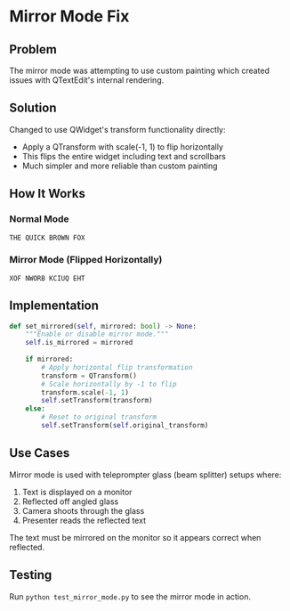 # Mirror Mode Fix

## Problem
The mirror mode was attempting to use custom painting which created issues with QTextEdit's internal rendering.

## Solution
Changed to use QWidget's transform functionality directly:
- Apply a QTransform with scale(-1, 1) to flip horizontally
- This flips the entire widget including text and scrollbars
- Much simpler and more reliable than custom painting

## How It Works

### Normal Mode
```
THE QUICK BROWN FOX
```

### Mirror Mode (Flipped Horizontally)
```
XOF NWORB KCIUQ EHT
```

## Implementation

```python
def set_mirrored(self, mirrored: bool) -> None:
    """Enable or disable mirror mode."""
    self.is_mirrored = mirrored
    
    if mirrored:
        # Apply horizontal flip transformation
        transform = QTransform()
        # Scale horizontally by -1 to flip
        transform.scale(-1, 1)
        self.setTransform(transform)
    else:
        # Reset to original transform
        self.setTransform(self.original_transform)
```

## Use Cases
Mirror mode is used with teleprompter glass (beam splitter) setups where:
1. Text is displayed on a monitor
2. Reflected off angled glass
3. Camera shoots through the glass
4. Presenter reads the reflected text

The text must be mirrored on the monitor so it appears correct when reflected.

## Testing
Run `python test_mirror_mode.py` to see the mirror mode in action.